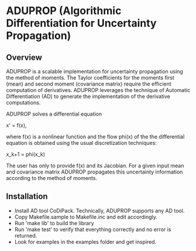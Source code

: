 # ADUPROP (Algorithmic Differentiation for Uncertainty Propagation)

## Overview

ADUPROP is a scalable implementation for uncertainty propagation using the
method of moments. The Taylor coefficients for the moments first (mean) and second
moment (covariance matrix) require the efficient computation of derivatives.
ADUPROP leverages the technique of Automatic Differentiation (AD) to generate
the implementation of the derivative computations. 

ADUPROP solves a differential equation

x' = f(x),

where f(x) is a nonlinear function and the flow phi(x) of the the differential
equation is obtained using the usual discretization techniques:

x_k+1 = phi(x_k)

The user has only to provide f(x) and its Jacobian. For a given input mean and
covariance matrix ADUPROP propagates this uncertainty information according to
the method of moments.

## Installation

* Install AD tool CoDiPack. Technically, ADUPROP supports any AD tool.
* Copy Makefile.sample to Makefile.inc and edit accordingly.
* Run 'make lib' to build the library
* Run 'make test' to verify that everything correctly and no error is returned.
* Look for examples in the examples folder and get inspired.



